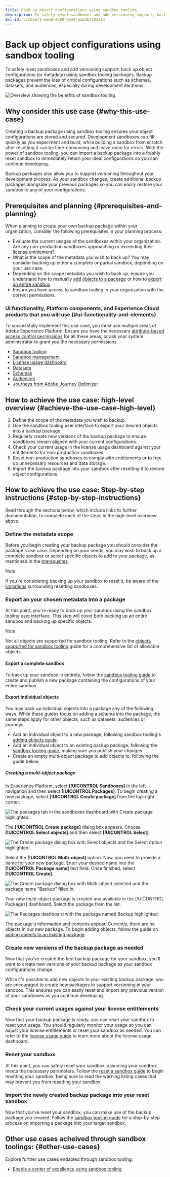 ```yaml
---
title: Back up object configurations using sandbox tooling
description: To safely reset sandboxes and add versioning support, back up object configurations (or metadata) using sandbox tooling packages. Backup packages prevent the loss of critical configurations such as schemas, datasets, and audiences, especially during development iterations.
exl-id: cccbaaf1-ee68-4a00-9a44-aa5db4a83a14
---
```

# Back up object configurations using sandbox tooling

To safely reset sandboxes and add versioning support, back up object configurations (or metadata) using sandbox tooling packages. Backup packages prevent the loss of critical configurations such as schemas, datasets, and audiences, especially during development iterations.

![Overview showing the benefits of sandbox tooling](../images/use-cases/tooling-overview.png)

## Why consider this use case {#why-this-use-case}

Creating a backup package using sandbox tooling ensures your object configurations are stored and secured. Development sandboxes can fill quickly as you experiment and build, while building a sandbox from scratch after resetting it can be time-consuming and leave room for errors. With the power of sandbox tooling, you can import a backup package into a freshly reset sandbox to immediately return your ideal configurations so you can continue developing. 

Backup packages also allow you to support versioning throughout your development process. As your sandbox changes, create additional backup packages alongside your previous packages so you can easily restore your sandbox to any of your configurations. 

## Prerequisites and planning {#prerequisites-and-planning}

When planning to create your own backup package within your organization, consider the following prerequisites in your planning process:

- Evaluate the current usages of the sandboxes within your organization. Are any non-production sandboxes approaching or exceeding their license entitlement?
- What is the scope of the metadata you wish to back up? You may consider backing up either a complete or partial sandbox, depending on your use case.
- Depending on the scope metadata you wish to back up, ensure you understand how to manually [add objects to a package](../ui/sandbox-tooling.md#add-object-to-a-new-package) or how to [export an entire sandbox](../ui/sandbox-tooling.md#export-an-entire-sandbox).
- Ensure you have access to sandbox tooling in your organization with the correct permissions.

### UI functionality, Platform components, and Experience Cloud products that you will use {#ui-functionality-and-elements}

To successfully implement this use case, you must use multiple areas of Adobe Experience Platform. Ensure you have the necessary [attribute-based access control permissions](../../access-control/abac/overview.md) for all these areas, or ask your system administrator to grant you the necessary permissions.

- [Sandbox tooling](../ui/sandbox-tooling.md)
- [Sandbox management](../ui/user-guide.md)
- [License usage dashboard](../../landing/license-usage-and-guardrails/license-usage-dashboard.md)
- [Datasets](../../catalog/datasets/overview.md)
- [Schemas](../../xdm//home.md)
- [Audiences](../../segmentation/home.md)
- [Journeys from Adobe Journey Optimizer](https://experienceleague.adobe.com/en/docs/journey-optimizer/using/orchestrate-journeys/journey)

## How to achieve the use case: high-level overview {#achieve-the-use-case-high-level}

1. Define the scope of the metadata you wish to backup.
2. Use the sandbox tooling user interface to export your desired objects into a backup package.
3. Regularly create new versions of the backup package to ensure sandboxes remain aligned with your current configurations.
4. Check your current usage in the license usage dashboard against your entitlements for non-production sandboxes.
5. Reset non-production sandboxes to comply with entitlements or to free up unnecessary resources and data storage.
6. Import the backup package into your sandbox after resetting it to restore object configurations.

## How to achieve the use case: Step-by-step instructions {#step-by-step-instructions}

Read through the sections below, which include links to further documentation, to complete each of the steps in the high-level overview above.

### Define the metadata scope

Before you begin creating your backup package you should consider the package's use case. Depending on your needs, you may wish to back up a complete sandbox or select specific objects to add to your package, as mentioned in the [prerequsites](#prerequisites-and-planning). 

>[!NOTE]
>
> If you're considering backing up your sandbox to reset it, be aware of the [limitations](../ui/user-guide.md#reset-a-sandbox) surrounding resetting sandboxes.

### Export an your chosen metadata into a package

At this point, you're ready to back up your sandbox using the sandbox tooling user interface. This step will cover both backing up an entire sandbox and backing up specific objects.

>[!NOTE]
>
> Not all objects are supported for sandbox tooling. Refer to the [objects supported for sandbox tooling](../ui/sandbox-tooling.md#objects-supported-for-sandbox-tooling) guide for a comprehensive list of allowable objects.

#### Export a complete sandbox

To back up your sandbox in entirety, follow the [sandbox tooling guide](../ui/sandbox-tooling.md#export-an-entire-sandbox) to create and publish a new package containing the configurations of your entire sandbox.

#### Export individual objects

You may back up individual objects into a package any of the following ways. While these guides focus on adding a schema into the package, the same steps apply for other objects, such as datasets, audiences or journeys.

- Add an individual object to a new package, following sandbox tooling's [adding objects guide](../ui/sandbox-tooling.md#add-object-to-a-new-package). 
- Add an individual object to an existing backup package, following the [sandbox tooling guide](../ui/sandbox-tooling.md#add-an-object-to-an-existing-package-and-publish), making sure you publish your changes.
- Create an empty multi-object package to add objects to, following the guide below.

##### Creating a multi-object package

In Experience Platform, select **[!UICONTROL Sandboxes]** in the left navigation and then select **[!UICONTROL Packages]**. To begin creating a new package, select **[!UICONTROL Create package]** from the top-right corner.

![The packages tab in the sandboxes dashboard with Create package highlighted.](../images/use-cases/create-package.png)

The **[!UICONTROL Create package]** dialog box appears. Choose **[!UICONTROL Select objects]** and then select **[!UICONTROL Select]**.

![The Create package dialog box with Select objects and the Select option highlighted.](../images/use-cases/create-package-select-objects.png)

Select the **[!UICONTROL Multi-object]** option. Now, you need to provide a name for your new package. Enter your desired name into the **[!UICONTROL Package name]** text field. Once finished, select **[!UICONTROL Create]**.

![The Create package dialog box with Multi-object selected and the package name "Backup" filled in.](../images/use-cases/name-multi-object.png)

Your new multi-object package is created and available in the [!UICONTROL Packages] dashboard. Select the package from the list.

![The Packages dashboard with the package named Backup highlighted.](../images/use-cases/package-created.png)

The package's information and contents appear. Currently, there are no objects in our new package. To begin adding objects, follow the guide on [adding objects to an existing package](../ui/sandbox-tooling.md#add-object-to-a-new-package).

### Create new versions of the backup package as needed

Now that you've created the first backup package for your sandbox, you'll want to create new versions of your backup package as your sandbox configurations change. 

While it's possible to add new objects to your existing backup package, you are encouraged to create new packages to support versioning in your sandbox. This ensures you can easily reset and import any previous version of your sandboxes as you continue developing.

### Check your current usages against your license entitlements

Now that your backup package is ready, you can reset your sandbox to reset your usage. You should regularly monitor your usage so you can adjust your license entitlements or reset your sandbox as needed. You can refer to the [license usage guide](../../dashboards/guides/license-usage.md) to learn more about the license usage dashboard. 

### Reset your sandbox

At this point, you can safely reset your sandbox, assuming your sandbox meets the necessary parameters. Follow the [reset a sandbox guide](../ui/user-guide.md#reset-a-sandbox) to begin resetting your sandbox, being sure to read the warning listing cases that may prevent you from resetting your sandbox.

### Import the newly created backup package into your reset sandbox

Now that you've reset your sandbox, you can make use of the backup package you created. Follow the [sandbox tooling guide](../ui/sandbox-tooling.md#import-a-package-to-a-target-sandbox) for a step-by-step process on importing a package into your target sandbox.

## Other use cases acheived through sandbox toolings: {#other-use-cases}

Explore further use cases endabled through sandbox tooling:

- [Enable a center of excellence using sandbox tooling](./center-of-excellence.md)
